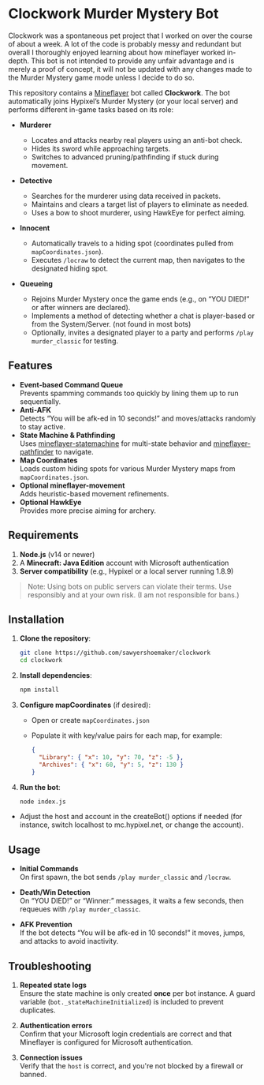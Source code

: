 # Clockwork Murder Mystery Bot
Clockwork was a spontaneous pet project that I worked on over the course of about a week. A lot of the code is probably messy and redundant but overall I thoroughly enjoyed learning about how mineflayer worked in-depth. This bot is not intended to provide any unfair advantage and is merely a proof of concept, it will not be updated with any changes made to the Murder Mystery game mode unless I decide to do so.

This repository contains a [Mineflayer](https://github.com/PrismarineJS/mineflayer) bot called **Clockwork**. The bot automatically joins Hypixel’s Murder Mystery (or your local server) and performs different in-game tasks based on its role:

- **Murderer**  
  - Locates and attacks nearby real players using an anti-bot check.  
  - Hides its sword while approaching targets.  
  - Switches to advanced pruning/pathfinding if stuck during movement.

- **Detective**  
  - Searches for the murderer using data received in packets.
  - Maintains and clears a target list of players to eliminate as needed.
  - Uses a bow to shoot murderer, using HawkEye for perfect aiming.

- **Innocent**  
  - Automatically travels to a hiding spot (coordinates pulled from `mapCoordinates.json`).  
  - Executes `/locraw` to detect the current map, then navigates to the designated hiding spot.

- **Queueing**  
  - Rejoins Murder Mystery once the game ends (e.g., on “YOU DIED!” or after winners are declared).
  - Implements a method of detecting whether a chat is player-based or from the System/Server. (not found in most bots)  
  - Optionally, invites a designated player to a party and performs `/play murder_classic` for testing.

## Features

- **Event-based Command Queue**  
  Prevents spamming commands too quickly by lining them up to run sequentially.
- **Anti-AFK**  
  Detects “You will be afk-ed in 10 seconds!” and moves/attacks randomly to stay active.
- **State Machine & Pathfinding**  
  Uses [mineflayer-statemachine](https://github.com/PrismarineJS/mineflayer-statemachine) for multi-state behavior and [mineflayer-pathfinder](https://github.com/PrismarineJS/mineflayer-pathfinder) to navigate.
- **Map Coordinates**  
  Loads custom hiding spots for various Murder Mystery maps from `mapCoordinates.json`.
- **Optional mineflayer-movement**  
  Adds heuristic-based movement refinements.
- **Optional HawkEye**  
  Provides more precise aiming for archery.

## Requirements

1. **Node.js** (v14 or newer)
2. A **Minecraft: Java Edition** account with Microsoft authentication
3. **Server compatibility** (e.g., Hypixel or a local server running 1.8.9)

> Note: Using bots on public servers can violate their terms. Use responsibly and at your own risk. (I am not responsible for bans.)

## Installation

1. **Clone the repository**:
   ```bash
   git clone https://github.com/sawyershoemaker/clockwork
   cd clockwork

2. **Install dependencies**:
    ```bash
    npm install

3. **Configure mapCoordinates** (if desired):
   - Open or create `mapCoordinates.json`  
   - Populate it with key/value pairs for each map, for example:

     ```json
     {
       "Library": { "x": 10, "y": 70, "z": -5 },
       "Archives": { "x": 60, "y": 5, "z": 130 }
     }
     ```

4. **Run the bot**:
   ```bash
   node index.js

- Adjust the host and account in the createBot() options if needed (for instance, switch localhost to mc.hypixel.net, or change the account).

## Usage

- **Initial Commands**  
  On first spawn, the bot sends `/play murder_classic` and `/locraw`.

- **Death/Win Detection**  
  On “YOU DIED!” or “Winner:” messages, it waits a few seconds, then requeues with `/play murder_classic`.

- **AFK Prevention**  
  If the bot detects “You will be afk-ed in 10 seconds!” it moves, jumps, and attacks to avoid inactivity.

## Troubleshooting

1. **Repeated state logs**  
   Ensure the state machine is only created **once** per bot instance. A guard variable (`bot._stateMachineInitialized`) is included to prevent duplicates.

2. **Authentication errors**  
   Confirm that your Microsoft login credentials are correct and that Mineflayer is configured for Microsoft authentication.

3. **Connection issues**  
   Verify that the `host` is correct, and you're not blocked by a firewall or banned.
